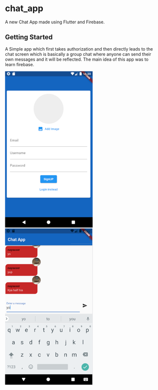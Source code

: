 # chat_app

A new Chat App made using Flutter and Firebase.

## Getting Started

A Simple app which first takes authorization and then directly leads to the chat screen which is basically a group chat where anyone can send their own messages and it will be reflected. The main idea of this app was to learn firebase.

![plot](./Chat/Capture.PNG)
![plot](./Chat/snap2.PNG)